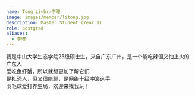 ```yaml
---
name: Tong Li<br>李曈
image: images/member/litong.jpg
description: Master Student (Year 1)
role: postgrad
aliases:
  - 李曈
---
```


<centre>
我是中山大学生态学院25级硕士生，来自广东广州，是一个能吃辣但又怕上火的广东人<br>
爱吃鱼虾蟹，所以就想更加了解它们<br>
是社恐人，但又很能聊，是网络十级冲浪选手<br>
羽毛球爱打养生局，欢迎来找我玩！
</centre>
